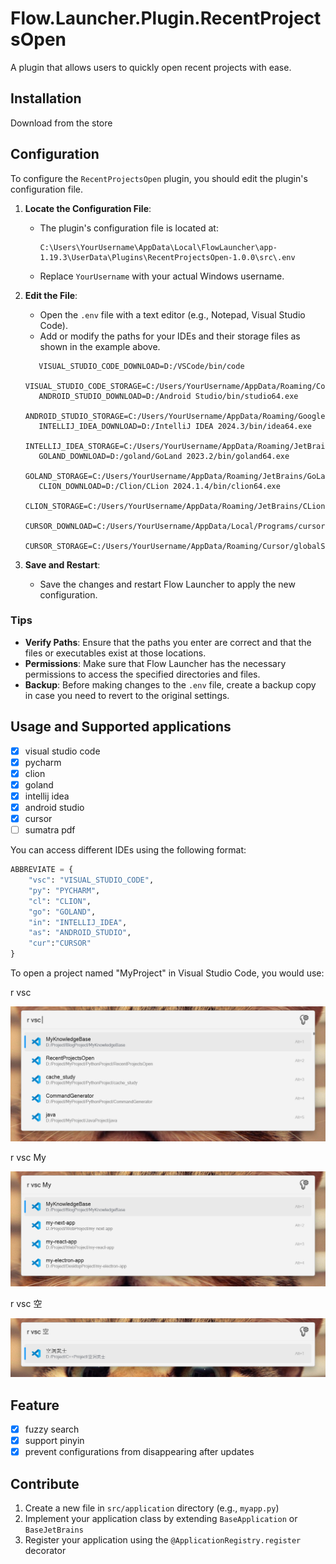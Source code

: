 # Flow.Launcher.Plugin.RecentProjectsOpen

A plugin that allows users to quickly open recent projects with ease.

## Installation

Download from the store

## Configuration

To configure the `RecentProjectsOpen` plugin, you should edit the plugin's configuration file.

1. **Locate the Configuration File**:

   - The plugin's configuration file is located at:

     ```plaintext
     C:\Users\YourUsername\AppData\Local\FlowLauncher\app-1.19.3\UserData\Plugins\RecentProjectsOpen-1.0.0\src\.env
     ```
   - Replace `YourUsername` with your actual Windows username.
2. **Edit the File**:

   - Open the `.env` file with a text editor (e.g., Notepad, Visual Studio Code).
   - Add or modify the paths for your IDEs and their storage files as shown in the example above.

   ```plaintext
      VISUAL_STUDIO_CODE_DOWNLOAD=D:/VSCode/bin/code
      VISUAL_STUDIO_CODE_STORAGE=C:/Users/YourUsername/AppData/Roaming/Code/User/globalStorage/storage.json
      ANDROID_STUDIO_DOWNLOAD=D:/Android Studio/bin/studio64.exe
      ANDROID_STUDIO_STORAGE=C:/Users/YourUsername/AppData/Roaming/Google/AndroidStudio2024.1/options/recentProjects.xml
      INTELLIJ_IDEA_DOWNLOAD=D:/IntelliJ IDEA 2024.3/bin/idea64.exe
      INTELLIJ_IDEA_STORAGE=C:/Users/YourUsername/AppData/Roaming/JetBrains/IntelliJIdea2024.3/options/recentProjects.xml
      GOLAND_DOWNLOAD=D:/goland/GoLand 2023.2/bin/goland64.exe
      GOLAND_STORAGE=C:/Users/YourUsername/AppData/Roaming/JetBrains/GoLand2023.2/options/recentProjects.xml
      CLION_DOWNLOAD=D:/Clion/CLion 2024.1.4/bin/clion64.exe
      CLION_STORAGE=C:/Users/YourUsername/AppData/Roaming/JetBrains/CLion2024.1/options/recentProjects.xml
      CURSOR_DOWNLOAD=C:/Users/YourUsername/AppData/Local/Programs/cursor/Cursor.exe
      CURSOR_STORAGE=C:/Users/YourUsername/AppData/Roaming/Cursor/globalStorage/storage.json
   ```
3. **Save and Restart**:

   - Save the changes and restart Flow Launcher to apply the new configuration.

### Tips

- **Verify Paths**: Ensure that the paths you enter are correct and that the files or executables exist at those locations.
- **Permissions**: Make sure that Flow Launcher has the necessary permissions to access the specified directories and files.
- **Backup**: Before making changes to the `.env` file, create a backup copy in case you need to revert to the original settings.

## Usage and Supported applications

- [X] visual studio code
- [X] pycharm
- [X] clion
- [X] goland
- [X] intellij idea
- [X] android studio
- [X] cursor
- [ ] sumatra pdf

You can access different IDEs using the following format:

```python
ABBREVIATE = {
    "vsc": "VISUAL_STUDIO_CODE",
    "py": "PYCHARM",
    "cl": "CLION",
    "go": "GOLAND",
    "in": "INTELLIJ_IDEA",
    "as": "ANDROID_STUDIO",
    "cur":"CURSOR"
}
```

To open a project named "MyProject" in Visual Studio Code, you would use:

r vsc

![1733284352742](image/README/1733284352742.png)

r vsc My

![1733284374591](image/README/1733284374591.png)

r vsc 空

![1733284760505](image/README/1733284760505.png)

## Feature

- [X] fuzzy search
- [X] support pinyin
- [X] prevent configurations from disappearing after updates

## Contribute

1. Create a new file in `src/application` directory (e.g., `myapp.py`)
2. Implement your application class by extending `BaseApplication` or `BaseJetBrains`
3. Register your application using the `@ApplicationRegistry.register` decorator
